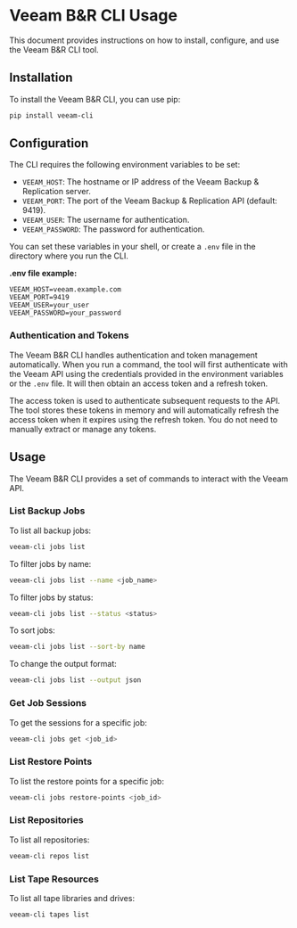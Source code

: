 
# Veeam B&R CLI Usage

This document provides instructions on how to install, configure, and use the Veeam B&R CLI tool.

## Installation

To install the Veeam B&R CLI, you can use pip:

```bash
pip install veeam-cli
```

## Configuration

The CLI requires the following environment variables to be set:

- `VEEAM_HOST`: The hostname or IP address of the Veeam Backup & Replication server.
- `VEEAM_PORT`: The port of the Veeam Backup & Replication API (default: 9419).
- `VEEAM_USER`: The username for authentication.
- `VEEAM_PASSWORD`: The password for authentication.

You can set these variables in your shell, or create a `.env` file in the directory where you run the CLI.

**.env file example:**

```
VEEAM_HOST=veeam.example.com
VEEAM_PORT=9419
VEEAM_USER=your_user
VEEAM_PASSWORD=your_password
```

### Authentication and Tokens

The Veeam B&R CLI handles authentication and token management automatically. When you run a command, the tool will first authenticate with the Veeam API using the credentials provided in the environment variables or the `.env` file. It will then obtain an access token and a refresh token.

The access token is used to authenticate subsequent requests to the API. The tool stores these tokens in memory and will automatically refresh the access token when it expires using the refresh token. You do not need to manually extract or manage any tokens.

## Usage

The Veeam B&R CLI provides a set of commands to interact with the Veeam API.

### List Backup Jobs

To list all backup jobs:

```bash
veeam-cli jobs list
```

To filter jobs by name:

```bash
veeam-cli jobs list --name <job_name>
```

To filter jobs by status:

```bash
veeam-cli jobs list --status <status>
```

To sort jobs:

```bash
veeam-cli jobs list --sort-by name
```

To change the output format:

```bash
veeam-cli jobs list --output json
```

### Get Job Sessions

To get the sessions for a specific job:

```bash
veeam-cli jobs get <job_id>
```

### List Restore Points

To list the restore points for a specific job:

```bash
veeam-cli jobs restore-points <job_id>
```

### List Repositories

To list all repositories:

```bash
veeam-cli repos list
```

### List Tape Resources

To list all tape libraries and drives:

```bash
veeam-cli tapes list
```
